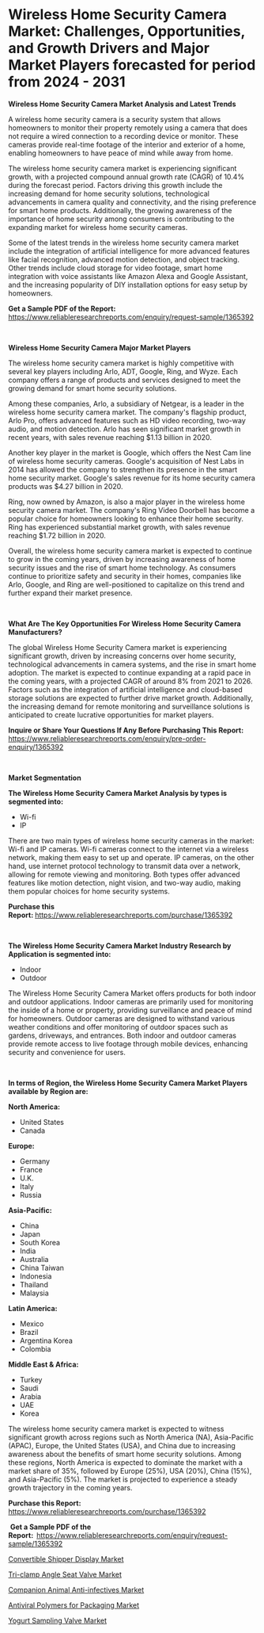 <p><h1>Wireless Home Security Camera Market: Challenges, Opportunities, and Growth Drivers and Major Market Players forecasted for period from 2024 - 2031</h1></p><p><strong>Wireless Home Security Camera Market Analysis and Latest Trends</strong></p>
<p><p>A wireless home security camera is a security system that allows homeowners to monitor their property remotely using a camera that does not require a wired connection to a recording device or monitor. These cameras provide real-time footage of the interior and exterior of a home, enabling homeowners to have peace of mind while away from home.</p><p>The wireless home security camera market is experiencing significant growth, with a projected compound annual growth rate (CAGR) of 10.4% during the forecast period. Factors driving this growth include the increasing demand for home security solutions, technological advancements in camera quality and connectivity, and the rising preference for smart home products. Additionally, the growing awareness of the importance of home security among consumers is contributing to the expanding market for wireless home security cameras.</p><p>Some of the latest trends in the wireless home security camera market include the integration of artificial intelligence for more advanced features like facial recognition, advanced motion detection, and object tracking. Other trends include cloud storage for video footage, smart home integration with voice assistants like Amazon Alexa and Google Assistant, and the increasing popularity of DIY installation options for easy setup by homeowners.</p></p>
<p><strong>Get a Sample PDF of the Report:&nbsp;</strong> <a href="https://www.reliableresearchreports.com/enquiry/request-sample/1365392">https://www.reliableresearchreports.com/enquiry/request-sample/1365392</a></p>
<p>&nbsp;</p>
<p><strong>Wireless Home Security Camera Major Market Players</strong></p>
<p><p>The wireless home security camera market is highly competitive with several key players including Arlo, ADT, Google, Ring, and Wyze. Each company offers a range of products and services designed to meet the growing demand for smart home security solutions.</p><p>Among these companies, Arlo, a subsidiary of Netgear, is a leader in the wireless home security camera market. The company's flagship product, Arlo Pro, offers advanced features such as HD video recording, two-way audio, and motion detection. Arlo has seen significant market growth in recent years, with sales revenue reaching $1.13 billion in 2020.</p><p>Another key player in the market is Google, which offers the Nest Cam line of wireless home security cameras. Google's acquisition of Nest Labs in 2014 has allowed the company to strengthen its presence in the smart home security market. Google's sales revenue for its home security camera products was $4.27 billion in 2020.</p><p>Ring, now owned by Amazon, is also a major player in the wireless home security camera market. The company's Ring Video Doorbell has become a popular choice for homeowners looking to enhance their home security. Ring has experienced substantial market growth, with sales revenue reaching $1.72 billion in 2020.</p><p>Overall, the wireless home security camera market is expected to continue to grow in the coming years, driven by increasing awareness of home security issues and the rise of smart home technology. As consumers continue to prioritize safety and security in their homes, companies like Arlo, Google, and Ring are well-positioned to capitalize on this trend and further expand their market presence.</p></p>
<p>&nbsp;</p>
<p><strong>What Are The Key Opportunities For Wireless Home Security Camera Manufacturers?</strong></p>
<p><p>The global Wireless Home Security Camera market is experiencing significant growth, driven by increasing concerns over home security, technological advancements in camera systems, and the rise in smart home adoption. The market is expected to continue expanding at a rapid pace in the coming years, with a projected CAGR of around 8% from 2021 to 2026. Factors such as the integration of artificial intelligence and cloud-based storage solutions are expected to further drive market growth. Additionally, the increasing demand for remote monitoring and surveillance solutions is anticipated to create lucrative opportunities for market players.</p></p>
<p><strong>Inquire or Share Your Questions If Any Before Purchasing This Report:</strong> <a href="https://www.reliableresearchreports.com/enquiry/pre-order-enquiry/1365392">https://www.reliableresearchreports.com/enquiry/pre-order-enquiry/1365392</a></p>
<p>&nbsp;</p>
<p><strong>Market Segmentation</strong></p>
<p><strong>The Wireless Home Security Camera Market Analysis by types is segmented into:</strong></p>
<p><ul><li>Wi-fi</li><li>IP</li></ul></p>
<p><p>There are two main types of wireless home security cameras in the market: Wi-fi and IP cameras. Wi-fi cameras connect to the internet via a wireless network, making them easy to set up and operate. IP cameras, on the other hand, use internet protocol technology to transmit data over a network, allowing for remote viewing and monitoring. Both types offer advanced features like motion detection, night vision, and two-way audio, making them popular choices for home security systems.</p></p>
<p><strong>Purchase this Report:&nbsp;</strong><a href="https://www.reliableresearchreports.com/purchase/1365392">https://www.reliableresearchreports.com/purchase/1365392</a></p>
<p>&nbsp;</p>
<p><strong>The Wireless Home Security Camera Market Industry Research by Application is segmented into:</strong></p>
<p><ul><li>Indoor</li><li>Outdoor</li></ul></p>
<p><p>The Wireless Home Security Camera Market offers products for both indoor and outdoor applications. Indoor cameras are primarily used for monitoring the inside of a home or property, providing surveillance and peace of mind for homeowners. Outdoor cameras are designed to withstand various weather conditions and offer monitoring of outdoor spaces such as gardens, driveways, and entrances. Both indoor and outdoor cameras provide remote access to live footage through mobile devices, enhancing security and convenience for users.</p></p>
<p>&nbsp;</p>
<p><strong>In terms of Region, the Wireless Home Security Camera Market Players available by Region are:</strong></p>
<p>
    <p> <strong> North America: </strong>
        <ul>
            <li>United States</li>
            <li>Canada</li>
        </ul>
        </p> 
    <p> <strong> Europe: </strong>
        <ul>
            <li>Germany</li>
            <li>France</li>
            <li>U.K.</li>
            <li>Italy</li>
            <li>Russia</li>
        </ul>
        </p> 
    <p> <strong> Asia-Pacific: </strong>
        <ul>
            <li>China</li>
            <li>Japan</li>
            <li>South Korea</li>
            <li>India</li>
            <li>Australia</li>
            <li>China Taiwan</li>
            <li>Indonesia</li>
            <li>Thailand</li>
            <li>Malaysia</li>
        </ul>
        </p> 
    <p> <strong> Latin America: </strong>
        <ul>
            <li>Mexico</li>
            <li>Brazil</li>
            <li>Argentina Korea</li>
            <li>Colombia</li>
        </ul>
        </p> 
    <p> <strong> Middle East & Africa: </strong>
        <ul>
            <li>Turkey</li>
            <li>Saudi</li>
            <li>Arabia</li>
            <li>UAE</li>
            <li>Korea</li>
        </ul>
    </p>
    </p>
<p><p>The wireless home security camera market is expected to witness significant growth across regions such as North America (NA), Asia-Pacific (APAC), Europe, the United States (USA), and China due to increasing awareness about the benefits of smart home security solutions. Among these regions, North America is expected to dominate the market with a market share of 35%, followed by Europe (25%), USA (20%), China (15%), and Asia-Pacific (5%). The market is projected to experience a steady growth trajectory in the coming years.</p></p>
<p><strong>Purchase this Report: </strong><a href="https://www.reliableresearchreports.com/purchase/1365392">https://www.reliableresearchreports.com/purchase/1365392</a></p>
<p>&nbsp;<strong>Get a Sample PDF of the Report:&nbsp;&nbsp;</strong><a href="https://www.reliableresearchreports.com/enquiry/request-sample/1365392">https://www.reliableresearchreports.com/enquiry/request-sample/1365392</a></p>
<p><strong></strong></p>
<p><p><a href="https://github.com/marloy8/Market-Research-Report-List-3/blob/main/convertible-shipper-display-market.md">Convertible Shipper Display Market</a></p><p><a href="https://medium.com/@ameliahaleyi77567/tri-clamp-angle-seat-valve-market-competitive-analysis-market-trends-and-forecast-to-2031-cafed811b842">Tri-clamp Angle Seat Valve Market</a></p><p><a href="https://issuu.com/reportprime-2/docs/companion-animal-anti-infectives-market-size-2030.">Companion Animal Anti-infectives Market</a></p><p><a href="https://github.com/WillieWoodard/Market-Research-Report-List-3/blob/main/antiviral-polymers-for-packaging-market.md">Antiviral Polymers for Packaging Market</a></p><p><a href="https://medium.com/@ameliahaleyi77567/yogurt-sampling-valve-market-insights-into-market-cagr-market-trends-and-growth-strategies-edbc3f4082cb">Yogurt Sampling Valve Market</a></p></p>